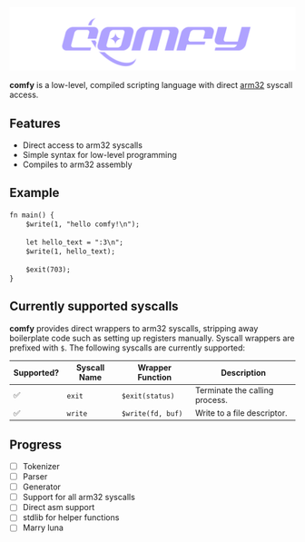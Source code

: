 <center>
<img src="./assets/comfylang.png" alt="comfy logo">
</center>


**comfy** is a low-level, compiled scripting language with direct [arm32](https://en.wikipedia.org/wiki/ARM_architecture_family#32-bit_architecture) syscall access.

## Features

- Direct access to arm32 syscalls
- Simple syntax for low-level programming
- Compiles to arm32 assembly

## Example

```
fn main() {
    $write(1, "hello comfy!\n");

    let hello_text = ":3\n";
    $write(1, hello_text);

    $exit(703);
}
```

## Currently supported syscalls

**comfy** provides direct wrappers to arm32 syscalls, stripping away
boilerplate code such as setting up registers manually.
Syscall wrappers are prefixed with `$`.
The following syscalls are currently supported:

| Supported? | Syscall Name | Wrapper Function  | Description                    |
| ---------- | ------------ | ----------------- | ------------------------------ |
| ✅         | `exit`       | `$exit(status)`   | Terminate the calling process. |
| ✅         | `write`      | `$write(fd, buf)` | Write to a file descriptor.    |

## Progress

- [ ] Tokenizer
- [ ] Parser
- [ ] Generator
- [ ] Support for all arm32 syscalls
- [ ] Direct asm support
- [ ] stdlib for helper functions
- [ ] Marry luna
